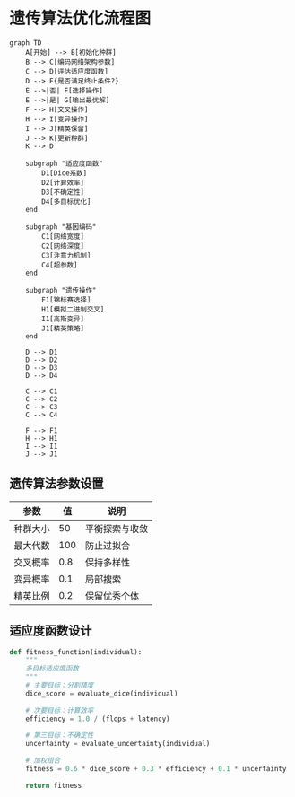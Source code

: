 # 遗传算法优化流程图

```mermaid
graph TD
    A[开始] --> B[初始化种群]
    B --> C[编码网络架构参数]
    C --> D[评估适应度函数]
    D --> E{是否满足终止条件?}
    E -->|否| F[选择操作]
    E -->|是| G[输出最优解]
    F --> H[交叉操作]
    H --> I[变异操作]
    I --> J[精英保留]
    J --> K[更新种群]
    K --> D
    
    subgraph "适应度函数"
        D1[Dice系数]
        D2[计算效率]
        D3[不确定性]
        D4[多目标优化]
    end
    
    subgraph "基因编码"
        C1[网络宽度]
        C2[网络深度]
        C3[注意力机制]
        C4[超参数]
    end
    
    subgraph "遗传操作"
        F1[锦标赛选择]
        H1[模拟二进制交叉]
        I1[高斯变异]
        J1[精英策略]
    end
    
    D --> D1
    D --> D2
    D --> D3
    D --> D4
    
    C --> C1
    C --> C2
    C --> C3
    C --> C4
    
    F --> F1
    H --> H1
    I --> I1
    J --> J1
```

## 遗传算法参数设置

| 参数 | 值 | 说明 |
|------|-----|------|
| 种群大小 | 50 | 平衡探索与收敛 |
| 最大代数 | 100 | 防止过拟合 |
| 交叉概率 | 0.8 | 保持多样性 |
| 变异概率 | 0.1 | 局部搜索 |
| 精英比例 | 0.2 | 保留优秀个体 |

## 适应度函数设计

```python
def fitness_function(individual):
    """
    多目标适应度函数
    """
    # 主要目标：分割精度
    dice_score = evaluate_dice(individual)
    
    # 次要目标：计算效率
    efficiency = 1.0 / (flops + latency)
    
    # 第三目标：不确定性
    uncertainty = evaluate_uncertainty(individual)
    
    # 加权组合
    fitness = 0.6 * dice_score + 0.3 * efficiency + 0.1 * uncertainty
    
    return fitness
```
